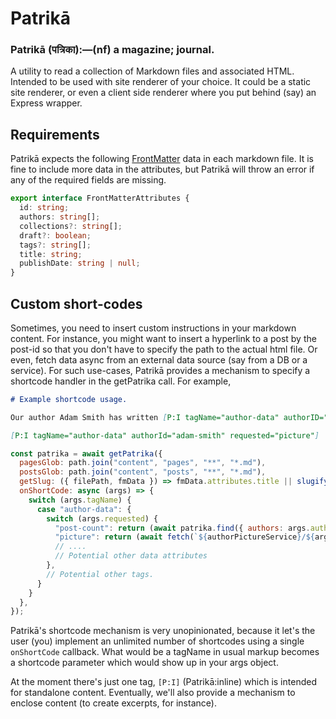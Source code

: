 # Patrikā

### Patrikā (पत्रिका):—(nf) a magazine; journal.

A utility to read a collection of Markdown files and associated HTML. Intended to be used with site renderer of your choice. It could be a static site renderer, or even a client side renderer where you put behind (say) an Express wrapper.

## Requirements

Patrikā expects the following [FrontMatter](https://frontmatter.codes/docs/markdown) data in each markdown file. It is fine to include more data in the attributes, but Patrikā will throw an error if any of the required fields are missing.

```ts
export interface FrontMatterAttributes {
  id: string;
  authors: string[];
  collections?: string[];
  draft?: boolean;
  tags?: string[];
  title: string;
  publishDate: string | null;
}
```

## Custom short-codes

Sometimes, you need to insert custom instructions in your markdown content. For instance, you might want to insert a hyperlink to a post by the post-id so that you don't have to specify the path to the actual html file. Or even, fetch data async from an external data source (say from a DB or a service). For such use-cases, Patrikā provides a mechanism to specify a shortcode handler in the getPatrika call. For example,

```markdown
# Example shortcode usage.

Our author Adam Smith has written [P:I tagName="author-data" authorID="adam-smith" requested="post-count"] posts. Here's his picture.

[P:I tagName="author-data" authorId="adam-smith" requested="picture"]
```

```js
const patrika = await getPatrika({
  pagesGlob: path.join("content", "pages", "**", "*.md"),
  postsGlob: path.join("content", "posts", "**", "*.md"),
  getSlug: ({ filePath, fmData }) => fmData.attributes.title || slugify(path.basename(filePath).replace(/\.md$/, "")),
  onShortCode: async (args) => {
    switch (args.tagName) {
      case "author-data": {
        switch (args.requested) {
          "post-count": return (await patrika.find({ authors: args.authorID }) ).length;
          "picture": return (await fetch(`${authorPictureService}/${args.authorID}`));
          // ....
          // Potential other data attributes
        },
        // Potential other tags.
      }
    }
  },
});
```

Patrikā's shortcode mechanism is very unopinionated, because it let's the user (you) implement an unlimited number of shortcodes using a single `onShortCode` callback. What would be a tagName in usual markup becomes a shortcode parameter which would show up in your args object.

At the moment there's just one tag, `[P:I]` (Patrikā:inline) which is intended for standalone content. Eventually, we'll also provide a mechanism to enclose content (to create excerpts, for instance).

